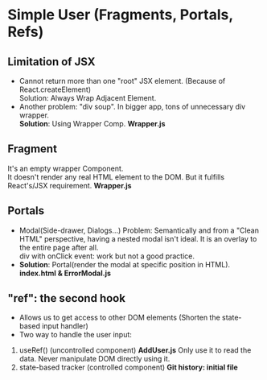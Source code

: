 # Simple User (Fragments, Portals, Refs)

## Limitation of JSX

- Cannot return more than one "root" JSX element. (Because of React.createElement) </br>
  Solution: Always Wrap Adjacent Element.
- Another problem: "div soup". In bigger app, tons of unnecessary div wrapper. </br>
  **Solution**: Using Wrapper Comp. **Wrapper.js**

## Fragment

It's an empty wrapper Component. </br>
It doesn't render any real HTML element to the DOM. But it fulfills React's/JSX requirement. **Wrapper.js**

## Portals

- Modal(Side-drawer, Dialogs...) Problem:
  Semantically and from a "Clean HTML" perspective, having a nested modal isn't ideal. It is an overlay to the entire page after all.</br>
  div with onClick event: work but not a good practice.
- **Solution**: Portal(render the modal at specific position in HTML).
  **index.html & ErrorModal.js**

## "ref": the second hook

- Allows us to get access to other DOM elements (Shorten the state-based input handler)
- Two way to handle the user input:

1. useRef() (uncontrolled component) **AddUser.js**
   Only use it to read the data. Never manipulate DOM directly using it.
2. state-based tracker (controlled component) **Git history: initial file**
